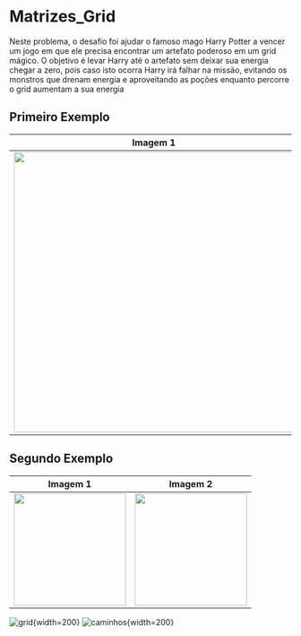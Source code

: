 # Matrizes_Grid
Neste problema, o desafio foi ajudar o famoso mago Harry Potter a vencer um jogo
em que ele precisa encontrar um artefato poderoso em um grid mágico. O objetivo é levar
Harry até o artefato sem deixar sua energia chegar a zero, pois caso isto ocorra Harry
irá falhar na missão, evitando os monstros que drenam energia e aproveitando as poções
enquanto percorre o grid aumentam a sua energia

## Primeiro Exemplo
| Imagem 1 | Imagem 2 |
|----------|----------|
| <img src="https://github.com/nojirilucas/Matrizes_Grid/assets/103136574/08a874ef-3fdc-4bb7-87c0-eb78d39c8d5e" width="500"/> | <img src="https://github.com/nojirilucas/Matrizes_Grid/assets/103136574/8d613e01-39dc-4e2c-a9e9-5ba5a7765511" width="450"/> |

## Segundo Exemplo
| Imagem 1 | Imagem 2 |
|----------|----------|
| <img src="https://github.com/nojirilucas/Matrizes_Grid/assets/103136574/d68c5bdd-b946-4b8f-ae08-db0f11da18b5" width="200"/> | <img src="https://github.com/nojirilucas/Matrizes_Grid/assets/103136574/75050e71-27b0-451b-8981-54937b748d35" width="200"/> |

![grid](https://github.com/nojirilucas/Matrizes_Grid/assets/103136574/39442deb-29b9-46b7-873b-f5ff09aee8bb){width=200}
![caminhos](https://github.com/nojirilucas/Matrizes_Grid/assets/103136574/dd95cefa-b910-48f5-9942-18779f089a19){width=200}


